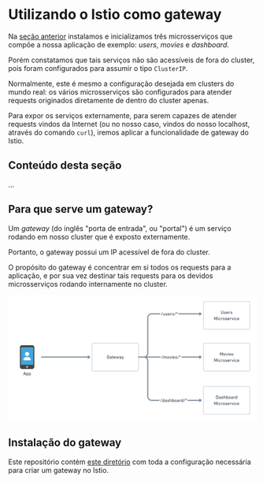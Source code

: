 # Utilizando o Istio como gateway

Na [seção anterior](3-Servicos.md) instalamos e inicializamos três microsserviços que compõe a nossa aplicação de exemplo: *users*, *movies* e *dashboard*.

Porém constatamos que tais serviços não são acessíveis de fora do cluster, pois foram configurados para assumir o tipo `ClusterIP`.

Normalmente, este é mesmo a configuração desejada em clusters do mundo real: os vários microsserviços 
são configurados para atender requests originados diretamente de dentro do cluster apenas.

Para expor os serviços externamente, para serem capazes de atender requests vindos da Internet (ou no nosso caso, vindos do nosso
localhost, através do comando `curl`), iremos aplicar a funcionalidade de gateway do Istio.

## Conteúdo desta seção

...

## <a name="para_que_serve"></a> Para que serve um gateway?

Um *gateway* (do inglês "porta de entrada", ou "portal") é um serviço rodando em nosso cluster que é exposto externamente. 

Portanto, o gateway possui um IP acessível de fora do cluster.

O propósito do gateway é concentrar em si todos os requests para a aplicação, e por sua vez destinar tais requests para
os devidos microsserviços rodando internamente no cluster.

![Diagrama de gateway](img/4-Gateway.png)

## <a name="instalacao"></a> Instalação do gateway

Este repositório contém [este diretório](https://github.com/ribaptista/istio-exemplos/tree/main/code/4-Gateway) com toda a configuração
necessária para criar um gateway no Istio.
